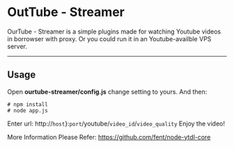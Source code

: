 OutTube - Streamer
==================
OurTube - Streamer is a simple plugins made for watching Youtube videos in borrowser with proxy. Or you could run it in an Youtube-availble VPS server.


----------
Usage
-----
Open **ourtube-streamer/config.js** change setting to yours.
And then:

    # npm install
    # node app.js
Enter url: http://`host`}:`port`/youtube/`video_id`/`video_quality`
Enjoy the video!

More Information Please Refer: 
https://github.com/fent/node-ytdl-core
